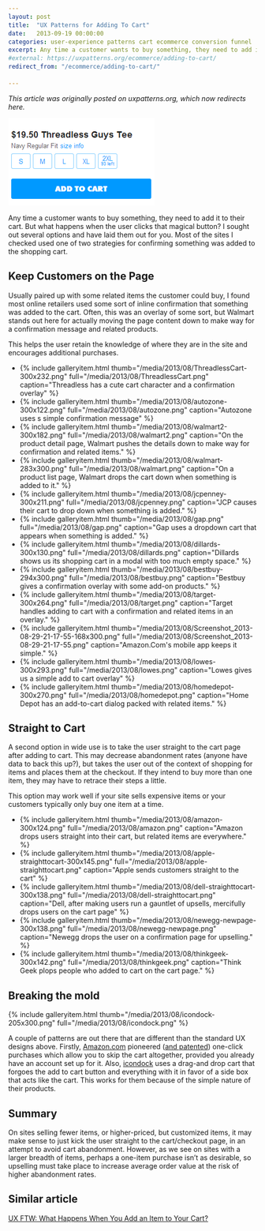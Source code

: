 ```yaml
---
layout: post
title:  "UX Patterns for Adding To Cart"
date:   2013-09-19 00:00:00
categories: user-experience patterns cart ecommerce conversion funnel
excerpt: Any time a customer wants to buy something, they need to add it to their cart. But what happens when the user clicks that magical button?
#external: https://uxpatterns.org/ecommerce/adding-to-cart/
redirect_from: "/ecommerce/adding-to-cart/"

---
```

_This article was originally posted on uxpatterns.org, which now redirects here._
<!-- This article was originally posted on uxpatterns.org. [Original Article Link](https://uxpatterns.org/ecommerce/adding-to-cart/)-->

<img class="img-right" src="/media/2013/08/threadless.png" alt="Screenshot of large add to cart button">

Any time a customer wants to buy something, they need to add it to their cart. But what happens when the user clicks that magical button? I sought out several options and have laid them out for you. Most of the sites I checked used one of two strategies for confirming something was added to the shopping cart.

## Keep Customers on the Page

Usually paired up with some related items the customer could buy, I found most online retailers used some sort of inline confirmation that something was added to the cart. Often, this was an overlay of some sort, but Walmart stands out here for actually moving the page content down to make way for a confirmation message and related products.

This helps the user retain the knowledge of where they are in the site and encourages additional purchases.

<ul class="gallery">
  <li>{% include galleryitem.html thumb="/media/2013/08/ThreadlessCart-300x232.png" full="/media/2013/08/ThreadlessCart.png" caption="Threadless has a cute cart character and a confirmation overlay" %}</li>
  <li>{% include galleryitem.html thumb="/media/2013/08/autozone-300x122.png" full="/media/2013/08/autozone.png" caption="Autozone uses s simple confirmation message" %}</li>
  <li>{% include galleryitem.html thumb="/media/2013/08/walmart2-300x182.png" full="/media/2013/08/walmart2.png" caption="On the product detail page, Walmart pushes the details down to make way for confirmation and related items." %}</li>
  <li>{% include galleryitem.html thumb="/media/2013/08/walmart-283x300.png" full="/media/2013/08/walmart.png" caption="On a product list page, Walmart drops the cart down when something is added to it." %}</li>
  <li>{% include galleryitem.html thumb="/media/2013/08/jcpenney-300x211.png" full="/media/2013/08/jcpenney.png" caption="JCP causes their cart to drop down when something is added." %}</li>
  <li>{% include galleryitem.html thumb="/media/2013/08/gap.png" full="/media/2013/08/gap.png" caption="Gap uses a dropdown cart that appears when something is added." %}</li>
  <li>{% include galleryitem.html thumb="/media/2013/08/dillards-300x130.png" full="/media/2013/08/dillards.png" caption="Dillards shows us its shopping cart in a modal with too much empty space." %}</li>
  <li>{% include galleryitem.html thumb="/media/2013/08/bestbuy-294x300.png" full="/media/2013/08/bestbuy.png" caption="Bestbuy gives a confirmation overlay with some add-on products." %}</li>
  <li>{% include galleryitem.html thumb="/media/2013/08/target-300x264.png" full="/media/2013/08/target.png" caption="Target handles adding to cart with a confirmation and related items in an overlay." %}</li>
  <li>{% include galleryitem.html thumb="/media/2013/08/Screenshot_2013-08-29-21-17-55-168x300.png" full="/media/2013/08/Screenshot_2013-08-29-21-17-55.png" caption="Amazon.Com's mobile app keeps it simple." %}</li>
  <li>{% include galleryitem.html thumb="/media/2013/08/lowes-300x293.png" full="/media/2013/08/lowes.png" caption="Lowes gives us a simple add to cart overlay" %}</li>
  <li>{% include galleryitem.html thumb="/media/2013/08/homedepot-300x270.png" full="/media/2013/08/homedepot.png" caption="Home Depot has an add-to-cart dialog packed with related items." %}</li>
</ul>

## Straight to Cart

A second option in wide use is to take the user straight to the cart page after adding to cart. This may decrease abandonment rates (anyone have data to back this up?), but takes the user out of the context of shopping for items and places them at the checkout. If they intend to buy more than one item, they may have to retrace their steps a little.

This option may work well if your site sells expensive items or your customers typically only buy one item at a time.

<ul class="gallery">
  <li>{% include galleryitem.html thumb="/media/2013/08/amazon-300x124.png" full="/media/2013/08/amazon.png" caption="Amazon drops users straight into their cart, but related items are everywhere." %}</li>  
  <li>{% include galleryitem.html thumb="/media/2013/08/apple-straighttocart-300x145.png" full="/media/2013/08/apple-straighttocart.png" caption="Apple sends customers straight to the cart" %}</li>
  <li>{% include galleryitem.html thumb="/media/2013/08/dell-straighttocart-300x138.png" full="/media/2013/08/dell-straighttocart.png" caption="Dell, after making users run a gauntlet of upsells, mercifully drops users on the cart page" %}</li>
  <li>{% include galleryitem.html thumb="/media/2013/08/newegg-newpage-300x138.png" full="/media/2013/08/newegg-newpage.png" caption="Newegg drops the user on a confirmation page for upselling." %}</li>
  <li>{% include galleryitem.html thumb="/media/2013/08/thinkgeek-300x142.png" full="/media/2013/08/thinkgeek.png" caption="Think Geek plops people who added to cart on the cart page." %}</li>  
</ul>

## Breaking the mold

<div class="img-right">
{% include galleryitem.html thumb="/media/2013/08/icondock-205x300.png" full="/media/2013/08/icondock.png" %}
</div>

A couple of patterns are out there that are different than the standard UX designs above. Firstly, [Amazon.com](https://www.amazon.com) pioneered ([and patented](https://en.wikipedia.org/wiki/1-Click)) one-click purchases which allow you to skip the cart altogether, provided you already have an account set up for it. Also, [icondock](https://icondock.com/) uses a drag-and drop cart that forgoes the add to cart button and everything with it in favor of a side box that acts like the cart. This works for them because of the simple nature of their products.

## Summary

On sites selling fewer items, or higher-priced, but customized items, it may make sense to just kick the user straight to the cart/checkout page, in an attempt to avoid cart abandonment. However, as we see on sites with a larger breadth of items, perhaps a one-item purchase isn’t as desirable, so upselling must take place to increase average order value at the risk of higher abandonment rates.

## Similar article

[UX FTW: What Happens When You Add an Item to Your Cart?](https://www.aidanbryant.com/post/37053391376/ux-ftw-what-happens-when-you-add-an-item-to-your-cart)
